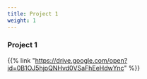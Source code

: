 ```yaml
---
title: Project 1
weight: 1
---
```

### Project 1

{{% link "https://drive.google.com/open?id=0B1OJ5hjpQNHvd0VSaFhEeHdwYnc" %}}
